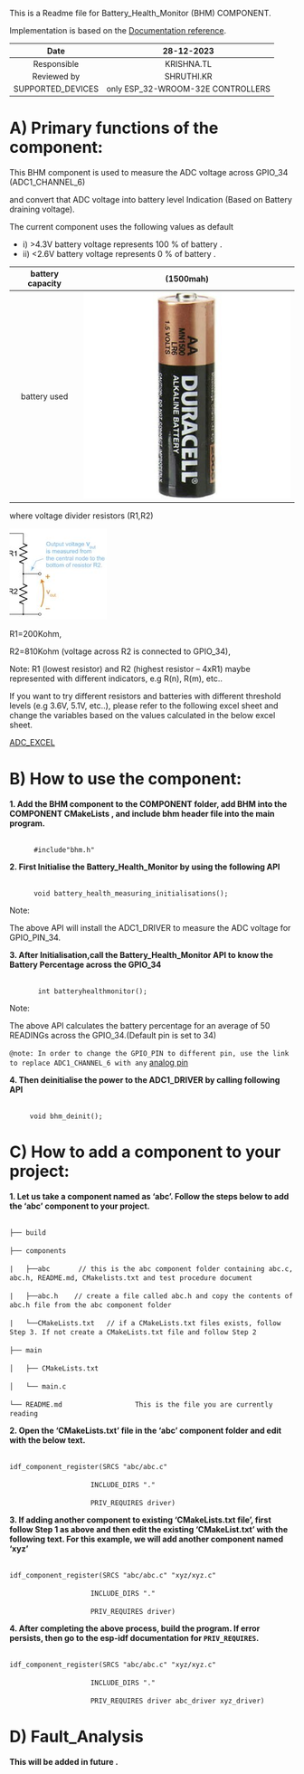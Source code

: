  

This is a Readme file for Battery_Health_Monitor (BHM) COMPONENT. 

 

Implementation is based on the [Documentation reference](https://docs.espressif.com/projects/esp-idf/en/v4.1.1/api-reference/peripherals/adc.html). 

 

 

|Date|28-12-2023| 
|:-:|:-:| 
|Responsible|KRISHNA.TL| 
|Reviewed by|SHRUTHI.KR| 
|SUPPORTED_DEVICES|only ESP_32-WROOM-32E CONTROLLERS| 

 

 

# A) Primary functions of the component: 

This BHM component is used to measure the ADC voltage across GPIO_34 (ADC1_CHANNEL_6)  

and convert that ADC voltage into battery level Indication (Based on Battery draining voltage). 


 The current component uses the following values as default 
 - i) >4.3V battery voltage represents 100 % of battery . 
 - ii) <2.6V battery voltage represents 0 % of battery . 
   

|battery capacity|(1500mah)| 
|:-:|:-:| 
|battery used|![Image alt text](duracell_image.jpeg)| 
 

 where voltage divider resistors (R1,R2)   

   ![Image alt text](voltage_divider.jpeg)  

 R1=200Kohm,
  
 R2=810Kohm (voltage across R2 is connected to GPIO_34), 

 Note: R1 (lowest resistor) and R2 (highest resistor – 4xR1) maybe represented with different indicators, e.g R(n), R(m), etc..   

 If you want to try different resistors and batteries with different threshold levels (e.g 3.6V, 5.1V, etc..), please refer to the following excel sheet and change the variables based on the values calculated in the below excel sheet. 

  [ADC_EXCEL](https://xaglabs.sharepoint.com/:x:/r/sites/MiiOffice/_layouts/15/Doc.aspx?sourcedoc=%7B3C39914B-7B70-440C-9E03-99C0FDE8FC5D%7D&file=ADC%20Test%20Report_ABHI%2027FEB23.xlsx&action=default&mobileredirect=true) 

 
 

# B) How to use the component: 

 __1. Add the BHM component to the COMPONENT folder, add BHM into the COMPONENT CMakeLists , and include bhm header file into the main program.__ 

   ``` 

         #include"bhm.h"  

   ``` 

__2. First Initialise the Battery_Health_Monitor by using the following API__  

   ``` 

         void battery_health_measuring_initialisations(); 

   ``` 

Note: 

The above API will install the ADC1_DRIVER to measure the ADC voltage for GPIO_PIN_34.  

 

__3. After Initialisation,call the Battery_Health_Monitor API to know the Battery Percentage across the GPIO_34__ 

  ``` 

         int batteryhealthmonitor(); 

  ``` 

Note: 

The above API calculates the battery percentage for an average of 50 READINGs across the GPIO_34.(Default pin is set to 34) 

 

`@note: In order to change the GPIO_PIN to different pin, use the link to replace ADC1_CHANNEL_6 with any` [analog pin](https://docs.espressif.com/projects/esp-idf/en/v4.1.1/api-reference/peripherals/adc.html#enumerations)                     

 

__4. Then deinitialise the power to the ADC1_DRIVER by calling following API__ 

   ``` 

        void bhm_deinit(); 

   ``` 

 

# C) How to add a component to your project: 

__1. Let us take a component named as ‘abc’. Follow the steps below to add the ‘abc’ component to your project.__ 

``` 

├── build 

├── components 

|   ├──abc       // this is the abc component folder containing abc.c, abc.h, README.md, CMakelists.txt and test procedure document 

|   ├──abc.h    // create a file called abc.h and copy the contents of abc.h file from the abc component folder  

|   └──CMakeLists.txt   // if a CMakeLists.txt files exists, follow Step 3. If not create a CMakeLists.txt file and follow Step 2 

├── main 

│   ├── CMakeLists.txt 

│   └── main.c 

└── README.md                  This is the file you are currently reading 

``` 

 

__2. Open the ‘CMakeLists.txt’ file in the ‘abc’ component folder and edit with the below text.__ 

``` 

idf_component_register(SRCS "abc/abc.c"  

                    INCLUDE_DIRS "." 

                    PRIV_REQUIRES driver) 

``` 

__3. If adding another component to existing ‘CMakeLists.txt file’, first follow Step 1 as above and then edit the existing ‘CMakeList.txt’ with the following text. For this example, we will add another component named ‘xyz’__ 

``` 

idf_component_register(SRCS "abc/abc.c" "xyz/xyz.c" 

                    INCLUDE_DIRS "." 

                    PRIV_REQUIRES driver) 

``` 

__4. After completing the above process, build the program. If error persists, then go to the esp-idf documentation for `PRIV_REQUIRES`.__ 

``` 

idf_component_register(SRCS "abc/abc.c" "xyz/xyz.c" 

                    INCLUDE_DIRS "." 

                    PRIV_REQUIRES driver abc_driver xyz_driver) 

``` 

# D) Fault_Analysis 

__This will be added in future .__ 

 

 

 
